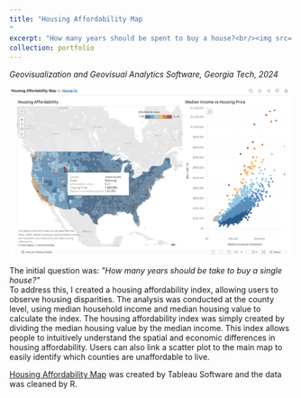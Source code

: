 ```yaml
---
title: "Housing Affordability Map
"
excerpt: "How many years should be spent to buy a house?<br/><img src='/images/housingmap.png'>"
collection: portfolio
---
```

*Geovisualization and Geovisual Analytics Software, Georgia Tech, 2024* <br>

<!-- ![images/housingmap](/images/housingmap.png){: .align-center width="300px"} -->
<img src = '/images/housingmap.png' width = '500' height = '300'>

The initial question was: *"How many years should be take to buy a single house?"* <br>
To address this, I created a housing affordability index, allowing users to observe housing disparities. The analysis was conducted at the county level, using median household income and median housing value to calculate the index. The housing affordability index was simply created by dividing the median housing value by the median income.
This index allows people to intuitively understand the spatial and economic differences in housing affordability. Users can also link a scatter plot to the main map to easily identify which counties are unaffordable to live.

[Housing Affordability Map](https://public.tableau.com/app/profile/hojung.yu/viz/HousingAffordabilityMap_17280173108570/Dashboard1?publish=yes) was created by Tableau Software and the data was cleaned by R. 
